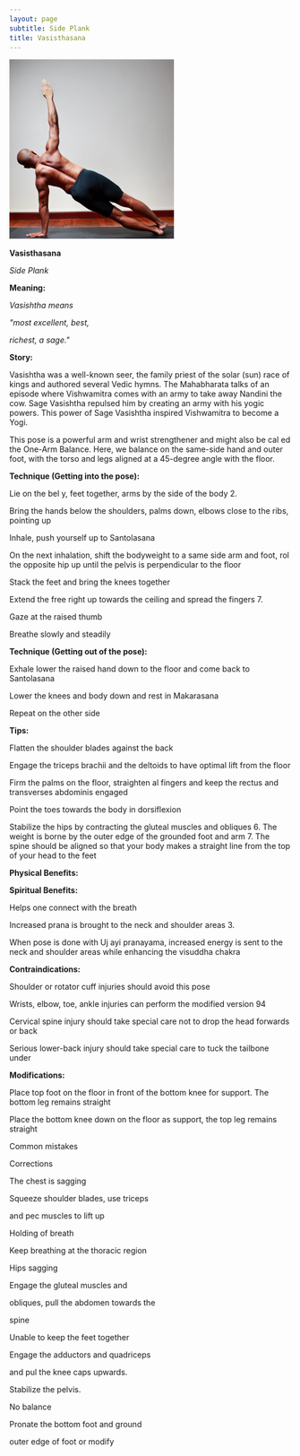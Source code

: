 ```yaml
---
layout: page
subtitle: Side Plank
title: Vasisthasana
---
```

  <p class="calibre1 text-center">
   <img class="calibre2" src="../../assets/img/index-93_3.jpg"/>
  </p>
  <p class="calibre1">
  </p>
  <p class="calibre1">
   <b class="calibre3">
    Vasisthasana
   </b>
  </p>
  <p class="calibre1">
   <i class="calibre4">
    Side Plank
   </i>
  </p>
  <p class="calibre1">
   <b class="calibre3">
   </b>
  </p>
  <p class="calibre1">
   <b class="calibre3">
    Meaning:
   </b>
  </p>
  <p class="calibre1">
   <i class="calibre4">
    Vasishtha means
   </i>
  </p>
  <p class="calibre1">
   <i class="calibre4">
    "most excellent, best,
   </i>
  </p>
  <p class="calibre1">
   <i class="calibre4">
    richest, a sage."
   </i>
  </p>
  <p class="calibre1">
  </p>
  <p class="calibre1">
   <b class="calibre3">
   </b>
  </p>
  <p class="calibre1">
   <b class="calibre3">
   </b>
  </p>
  <p class="calibre1">
  </p>
  <p class="calibre1">
   <b class="calibre3">
    Story:
   </b>
  </p>
  <p class="calibre1">
  </p>
  <p class="calibre1">
   Vasishtha was a well-known seer, the family priest of  the solar (sun) race of kings and authored several Vedic hymns. The Mahabharata talks of an episode where Vishwamitra comes with an army to take away Nandini the cow. Sage Vasishtha repulsed him by creating an army with his yogic powers. This power of Sage Vasishtha inspired Vishwamitra to become a Yogi.
  </p>
  <p class="calibre1">
  </p>
  <p class="calibre1">
   This pose is a powerful arm and wrist strengthener and might also be cal ed the One-Arm Balance. Here, we balance on the same-side hand and outer foot, with  the  torso  and  legs  aligned  at  a  45-degree  angle  with  the  floor.
  </p>
  <p class="calibre1">
  </p>
  <p class="calibre1">
   <b class="calibre3">
    Technique (Getting into the pose):
   </b>
  </p>
  <p class="calibre1">
   Lie on the bel y, feet together, arms by the side of the body 2.
  </p>
  <p class="calibre1">
   Bring the hands below the shoulders, palms down, elbows close to the ribs, pointing up
  </p>
  <p class="calibre1">
   Inhale, push yourself up to Santolasana
  </p>
  <p class="calibre1">
   On  the  next  inhalation,  shift  the  bodyweight  to  a  same  side  arm  and foot,  rol   the  opposite  hip  up  until  the  pelvis  is  perpendicular  to  the floor
  </p>
  <p class="calibre1">
  </p>
  <p class="calibre1">
   <a id="p94">
   </a>
  </p>
  <p class="calibre1">
  </p>
  <p class="calibre1">
   Stack the feet and bring the knees together
  </p>
  <p class="calibre1">
   Extend the free right up towards the ceiling and spread the fingers 7.
  </p>
  <p class="calibre1">
   Gaze at the raised thumb
  </p>
  <p class="calibre1">
   Breathe slowly and steadily
  </p>
  <p class="calibre1">
  </p>
  <p class="calibre1">
   <b class="calibre3">
    Technique (Getting out of the pose):
   </b>
  </p>
  <p class="calibre1">
   Exhale  lower  the  raised  hand  down  to  the  floor  and  come  back  to Santolasana
  </p>
  <p class="calibre1">
   Lower the knees and body down and rest in Makarasana
  </p>
  <p class="calibre1">
   Repeat on the other side
  </p>
  <p class="calibre1">
  </p>
  <p class="calibre1">
   <b class="calibre3">
    Tips:
   </b>
  </p>
  <p class="calibre1">
   Flatten the shoulder blades against the back
  </p>
  <p class="calibre1">
   Engage the triceps brachii and the deltoids to have optimal lift from the floor
  </p>
  <p class="calibre1">
   Firm the palms on  the floor, straighten al  fingers and keep  the rectus and transverses abdominis engaged
  </p>
  <p class="calibre1">
   Point the toes towards the body in dorsiflexion
  </p>
  <p class="calibre1">
   Stabilize the hips by contracting the gluteal muscles and obliques 6.    The weight is borne by the outer edge of the grounded foot and arm 7.    The  spine  should  be  aligned  so  that  your  body  makes  a  straight  line from the top of your head to the feet
  </p>
  <p class="calibre1">
   <b class="calibre3">
   </b>
  </p>
  <p class="calibre1">
   <b class="calibre3">
    Physical Benefits:
   </b>
  </p>
  <p class="calibre1">
   <b class="calibre3">
   </b>
  </p>
  <p class="calibre1">
   <b class="calibre3">
    Spiritual Benefits:
   </b>
  </p>
  <p class="calibre1">
   Helps one connect with the breath
  </p>
  <p class="calibre1">
   Increased prana is brought to the neck and shoulder areas 3.
  </p>
  <p class="calibre1">
   When pose is done with Uj ayi pranayama, increased energy is sent to the neck and shoulder areas while enhancing the visuddha chakra
  </p>
  <p class="calibre1">
   <b class="calibre3">
   </b>
  </p>
  <p class="calibre1">
   <b class="calibre3">
    Contraindications:
   </b>
  </p>
  <p class="calibre1">
   Shoulder or rotator cuff injuries should avoid this pose
  </p>
  <p class="calibre1">
   Wrists, elbow, toe, ankle injuries can perform the modified version 94
  </p>
  <p class="calibre1">
   <a id="p95">
   </a>
  </p>
  <p class="calibre1">
  </p>
  <p class="calibre1">
   Cervical  spine  injury  should  take  special  care  not  to  drop  the  head forwards or back
  </p>
  <p class="calibre1">
   Serious lower-back injury should take special care to tuck the  tailbone under
  </p>
  <p class="calibre1">
   <b class="calibre3">
   </b>
  </p>
  <p class="calibre1">
   <b class="calibre3">
    Modifications:
   </b>
  </p>
  <p class="calibre1">
   Place top foot on the floor in front of the bottom knee for support. The bottom leg remains straight
  </p>
  <p class="calibre1">
  </p>
  <p class="calibre1">
   Place  the  bottom  knee  down  on  the  floor  as  support,  the  top  leg  remains straight
  </p>
  <p class="calibre1">
   Common mistakes
  </p>
  <p class="calibre1">
   Corrections
  </p>
  <p class="calibre1">
   The chest is sagging
  </p>
  <p class="calibre1">
   Squeeze shoulder blades, use triceps
  </p>
  <p class="calibre1">
   and pec muscles to lift up
  </p>
  <p class="calibre1">
   Holding of breath
  </p>
  <p class="calibre1">
   Keep breathing at the thoracic region
  </p>
  <p class="calibre1">
   Hips sagging
  </p>
  <p class="calibre1">
   Engage the gluteal muscles and
  </p>
  <p class="calibre1">
  </p>
  <p class="calibre1">
   obliques, pull the abdomen towards the
  </p>
  <p class="calibre1">
   spine
  </p>
  <p class="calibre1">
   Unable to keep the feet together
  </p>
  <p class="calibre1">
   Engage the adductors and quadriceps
  </p>
  <p class="calibre1">
   and pul  the knee caps upwards.
  </p>
  <p class="calibre1">
   Stabilize the pelvis.
  </p>
  <p class="calibre1">
   No balance
  </p>
  <p class="calibre1">
   Pronate the bottom foot and ground
  </p>
  <p class="calibre1">
   outer edge of foot or modify
  </p>
  <p class="calibre1">
   <b class="calibre3">
   </b>
  </p>
  <p class="calibre1">
   <b class="calibre3">
   </b>
  </p>
  <p class="calibre1">
   <b class="calibre3">
   </b>
  </p>
  <p class="calibre1">
   <b class="calibre3">
   </b>
  </p>
  <p class="calibre1">
   <b class="calibre3">
   </b>
  </p>
  <p class="calibre1">
  </p>
  <p class="calibre1">
   <b class="calibre3">
   </b>
  </p>
  <p class="calibre1">
  </p>
  <p class="calibre1">
   <a id="p96">
   </a>
  </p>
  <p class="calibre1">
  </p>
